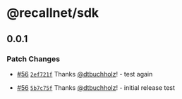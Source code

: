 # @recallnet/sdk

## 0.0.1

### Patch Changes

- [#56](https://github.com/recallnet/js-recall/pull/56) [`2ef721f`](https://github.com/recallnet/js-recall/commit/2ef721f31c76cb2b59a44a6d17aa400e75cab55f) Thanks [@dtbuchholz](https://github.com/dtbuchholz)! - test again

- [#56](https://github.com/recallnet/js-recall/pull/56) [`5b7c75f`](https://github.com/recallnet/js-recall/commit/5b7c75f6f22cb05720e866092bacbded4ca3a3e4) Thanks [@dtbuchholz](https://github.com/dtbuchholz)! - initial release test
